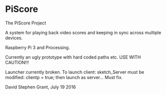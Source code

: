 # PiScore
The PiScore Project

A system for playing back video scores and keeping in sync across multiple devices.

Raspberry Pi 3 and Processing.

Currently an ugly prototype with hard coded paths etc. USE WITH CAUTION!!!

Launcher currently broken.
To launch client: sketch_Server must be modified: clientp = true;
then launch as server... Must fix.

David Stephen Grant, July 19 2016
